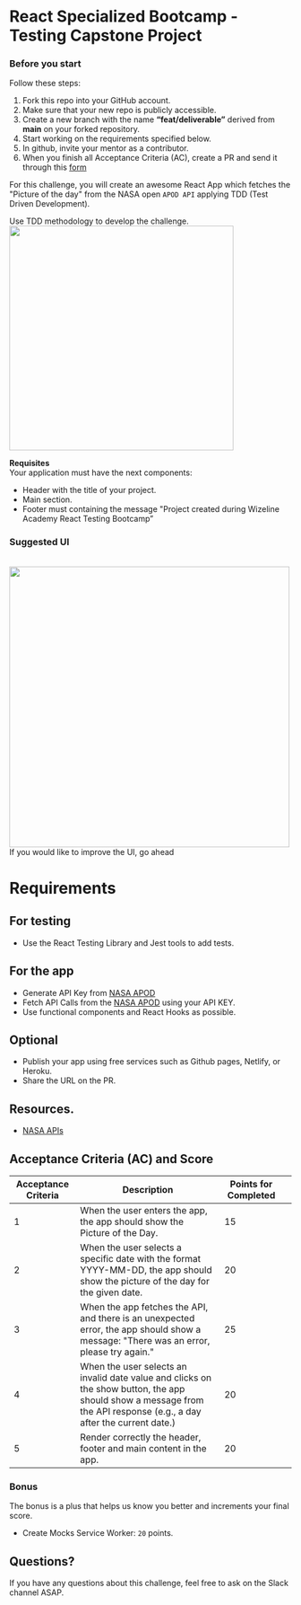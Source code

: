 # React Specialized Bootcamp - Testing Capstone Project

### Before you start

Follow these steps:
<ol>
  <li>Fork this repo into your GitHub account.
  <li>Make sure that your new repo is publicly accessible.
  <li>Create a new branch with the name <b>“feat/deliverable”</b> derived from <b>main</b> on your forked repository.
  <li>Start working on the requirements specified below.
  <li>In github, invite your mentor as a contributor. </li>
  <li> When you finish all Acceptance Criteria (AC), create a PR and send it through this <a href=
              "https://forms.gle/3Ur985tUiEtgy2Xr7">form</a> </li>
</ol>

For this challenge, you will create an awesome React App which fetches the "Picture of the day" from the NASA open `APOD API` applying TDD (Test Driven Development).

Use TDD methodology to develop the challenge.
<br>
<img src="https://d2rh459eail1v8.cloudfront.net/test-driven-development-TDD.jpg" width="400"> 
<br>

**Requisites**
<br>
Your application must have the next components:

-  Header with the title of your project.
-  Main section.
-  Footer must containing the message "Project created during Wizeline Academy React Testing Bootcamp”
### Suggested UI
<br>
<img src="https://d2rh459eail1v8.cloudfront.net/NASA.jpg" width="500"> 
<br>
If you would like to improve the UI, go ahead 

# Requirements
## For testing

- Use the React Testing Library and Jest tools to add tests.

## For the app
- Generate API Key from [NASA APOD](https://api.nasa.gov/)
- Fetch API Calls from the [NASA APOD](https://api.nasa.gov/) using your API KEY.
- Use functional components and React Hooks as possible.
## Optional
- Publish your app using free services such as Github pages, Netlify, or Heroku.
- Share the URL on the PR.

## Resources.

- [NASA APIs](https://api.nasa.gov/)

## Acceptance Criteria (AC) and Score

| Acceptance Criteria | Description                                                                                                                               | Points for Completed ||
|---------------------|-------------------------------------------------------------------------------------------------------------------------------------------|----------------------|----------------------|
| 1               |  When the user enters the app, the app should show the Picture of the Day.                                                                 | 15                   ||
| 2              | When the user selects a specific date with the format YYYY-MM-DD, the app should show the picture of the day for the given date.          | 20                   ||
| 3              | When the app fetches the API, and there is an unexpected error, the app should show a message: "There was an error, please try again."    | 25                   | |
| 4               | When the user selects an invalid date value and clicks on the show button, the app should show a message from the API response (e.g., a day after the current date.) | 20                   |
| 5               | Render correctly the header, footer and main content in the app. | 20                   |

### Bonus

The bonus is a plus that helps us know you better and increments your final score.

- Create Mocks Service Worker: `20` points.

## Questions?

If you have any questions about this challenge, feel free to ask on the Slack channel ASAP.
